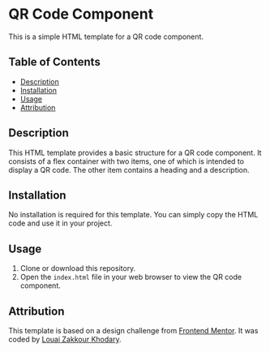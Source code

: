 # QR Code Component

This is a simple HTML template for a QR code component.

## Table of Contents

- [Description](#description)
- [Installation](#installation)
- [Usage](#usage)
- [Attribution](#attribution)

## Description

This HTML template provides a basic structure for a QR code component. It consists of a flex container with two items, one of which is intended to display a QR code. The other item contains a heading and a description.

## Installation

No installation is required for this template. You can simply copy the HTML code and use it in your project.

## Usage

1. Clone or download this repository.
2. Open the `index.html` file in your web browser to view the QR code component.

## Attribution

This template is based on a design challenge from [Frontend Mentor](https://www.frontendmentor.io?ref=challenge). It was coded by [Louai Zakkour Khodary](#).
